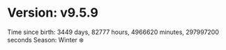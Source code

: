 # Version: v9.5.9
Time since birth: 3449 days, 82777 hours, 4966620 minutes, 297997200 seconds
Season: Winter ❄️
